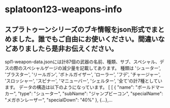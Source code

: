 # splatoon123-weapons-info
## スプラトゥーンシリーズのブキ情報をjson形式でまとめました。誰でもご自由にお使いください。間違いなどありましたら是非お伝えください。
spl1-weapon-data.jsonには計87個の武器の名前、種類、サブ、スペシャル、デスの際のスペシャルゲージの減少量を記載してあります。
種類は
'シューター', 'ブラスター', 'リールガン', 'ボトルガイザー', 'ローラー', 'フデ', 'チャージャー', 'スロッシャー', 'スピナー', 'マニューバー', 'シェルター', '全て'の計7種としています。
データの構造は以下のようになっています。
[
    [
        {
            "name": "ボールドマーカー",
            "type": "シューター",
            "subName": "ジャンプビーコン",
            "specialName": "メガホンレーザー",
            "specialDown": "40%"
        },
        {...},...
